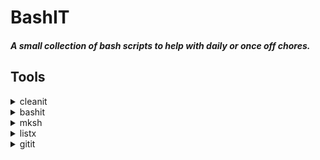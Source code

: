 # BashIT


##### A small collection of bash scripts to help with daily or once off chores.

## Tools

<details>
  <summary>cleanit</summary>
  The quick way to cleanup and free some space when working with NPM dev projects.

  This script will find all __node-modules__ and display the space and allow for deletion.
  [more>](./scripts/cleanit.md)
  <div align="center">
     INSERT EXAMPLE HERE
  </div>
</details>

<details>
  <summary>bashit</summary>
  Bash history Dump (bshd) aims to be a small script to manage bash history with a purposful set of added features.
  [more>](./scripts/histit.md)
  <div align="center">
      INSERT EXAMPLE HERE
  </div>

</details>

<details>
  <summary>mksh</summary>
    Makes an Bash Shell script with the last # lines from Bash history.
    Note ".sh" extention is added to \<name\>  
    Usage: 
    
      ```
        mksh <name> <number>
      ```
  [more>](./scripts/mksh/mksh.md)
  <div align="center">
     INSERT EXAMPLE HERE
  </div>
</details>
  
  
<details>
  <summary>listx</summary>
    One of the VSCode (CODE) scripts. 
      A simple script to list current installed Extensions in <a href="https://code.visualstudio.com/">VSCODE</a> and write to a install script called  <strong>listx</strong>
    
Usage: 
  
 ```
        listx
 ```
  
This creates a LIST script ```extensions.list``` for installatino   

  ```
        code --list-extension 2gua.rainbow-brackets
        code --list-extension abusaidm.html-snippets
        code --list-extension bierner.markdown-preview-github-styles
        code --list-extension chris-noring.node-snippets
        code --list-extension christian-kohler.npm-intellisense
        code --list-extension christian-kohler.path-intellisense
        code --list-extension CoenraadS.bracket-pair-colorizer
        code --list-extension CoenraadS.bracket-pair-colorizer-2
        code --list-extension dbaeumer.vscode-eslint
        ...
  ```
  
  [more>](./scripts/code/README.md)
  <div align="center">
     INSERT EXAMPLE HERE
  </div>
</details>

  
<details>
  <summary>gitit</summary>
    A smallish script to git CLONE of FETCH a <URL> into a desired LOCAL Location and keeps a log.
      Options include
   
 - open with <a href="https://atom.io/">ATOM</a>  or <a href="https://code.visualstudio.com/">VSCODE</a> .

      ```
        gitit <URL>
      ```
  
  [more>](./scripts/gitit/README.md)
  
  
  <div align="center">
     INSERT EXAMPLE HERE
  </div>
</details>
